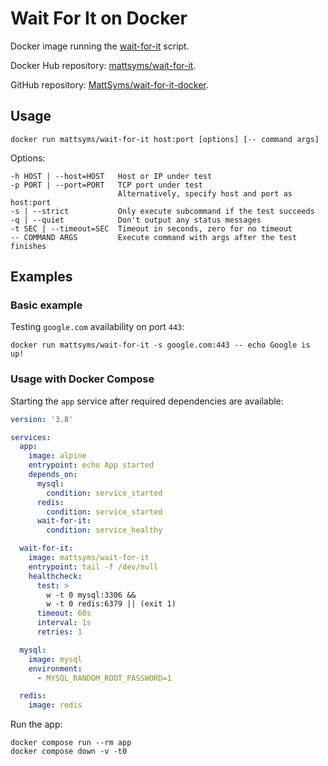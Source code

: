# Wait For It on Docker

Docker image running the [wait-for-it](https://github.com/vishnubob/wait-for-it) script.

Docker Hub repository: [mattsyms/wait-for-it](https://hub.docker.com/r/mattsyms/wait-for-it).

GitHub repository: [MattSyms/wait-for-it-docker](https://github.com/MattSyms/wait-for-it-docker).

## Usage

```
docker run mattsyms/wait-for-it host:port [options] [-- command args]
```

Options:

```
-h HOST | --host=HOST   Host or IP under test
-p PORT | --port=PORT   TCP port under test
                        Alternatively, specify host and port as host:port
-s | --strict           Only execute subcommand if the test succeeds
-q | --quiet            Don't output any status messages
-t SEC | --timeout=SEC  Timeout in seconds, zero for no timeout
-- COMMAND ARGS         Execute command with args after the test finishes
```

## Examples

### Basic example

Testing `google.com` availability on port `443`:

```
docker run mattsyms/wait-for-it -s google.com:443 -- echo Google is up!
```

### Usage with Docker Compose

Starting the `app` service after required dependencies are available:

```yml
version: '3.8'

services:
  app:
    image: alpine
    entrypoint: echo App started
    depends_on:
      mysql:
        condition: service_started
      redis:
        condition: service_started
      wait-for-it:
        condition: service_healthy

  wait-for-it:
    image: mattsyms/wait-for-it
    entrypoint: tail -f /dev/null
    healthcheck:
      test: >
        w -t 0 mysql:3306 &&
        w -t 0 redis:6379 || (exit 1)
      timeout: 60s
      interval: 1s
      retries: 1

  mysql:
    image: mysql
    environment:
      - MYSQL_RANDOM_ROOT_PASSWORD=1

  redis:
    image: redis

```

Run the app:

```
docker compose run --rm app
docker compose down -v -t0
```

